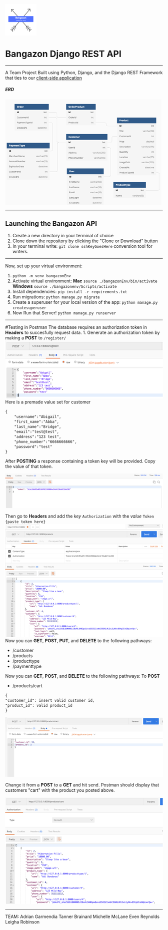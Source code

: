 <img src="./images/Bangazon.png" width="100" height="100">

# Bangazon Django REST API

---

A Team Project Built using Python, Django, and the Django REST Framework that ties to our [client-side application](https://github.com/nss-cohort-40/bangazon-ecommerce-client-upperclasstwits)

##### ERD

<img src="./images/ERD.png" width="500" height="auto">

---

## Launching the Bangazon API

1. Create a new directory in your terminal of choice
1. Clone down the repository by clicking the "Clone or Download" button
1. In your terminal write: `git clone sshKeyGoesHere`
   conversion tool for writers.

---

Now, set up your virtual environment:

1. `python -m venv bangazonEnv`
1. Activate virtual environment:
   **Mac**
   `source ./bangazonEnv/bin/activate`
   **Windows**
   `source ./bangazonenv/Scripts/activate`
1. Install dependencies:
   `pip install -r requirements.txt`
1. Run migrations:
   `python manage.py migrate`
1. Create a superuser for your local version of the app:
   `python manage.py createsuperuser`
1. Now Run that Server!
   `python manage.py runserver`

---

#Testing in Postman
The database requires an authorization token in **Headers** to succesfully request data. 1. Generate an authorization token by making a **POST** to `/register/`
<img src="./images/Postman_Register.png" width="auto" height="auto">
Here is a premade value set for customer

```
{
	"username":"Abigail",
	"first_name":"Abba",
	"last_name":"Bridge",
	"email":"test@test",
	"address":"123 test",
	"phone_number":"6666666666",
	"password":"test"
}
```

After **POSTING** a response containing a token key will be provided. Copy the value of that token.

<img src="./images/Token.png" width="auto" height="auto">

Then go to **Headers** and add the _key_ `Authorization` with the _value_ `Token {paste token here}`
<img src="./images/Auth_TOken.png" width="auto" height="auto">
Now you can **GET**, **POST**, **PUT**, and **DELETE** to the following pathways:

- /customer
- /products
- /producttype
- /paymenttype

Now you can **GET**, **POST**, and **DELETE** to the following pathways:
To **POST**

- /products/cart

```In postman, go to URL localhost:8000/products/cart and make a POST. In body, write
{
"customer_id": insert valid customer id,
"product_id": valid product_id
}

```

<img src="./images/POST.png" width="auto" height="auto">

Change it from a **POST** to a **GET** and hit send. Postman should display that customers "cart" with the product you posted above.

<img src="./images/GET_CART.png" width="auto" height="auto">

---

TEAM:
Adrian Garmendia
Tanner Brainard
Michelle McLane
Even Reynolds
Leigha Robinson
